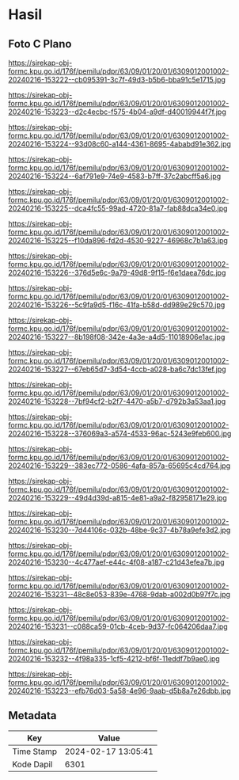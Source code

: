 # Hasil

## Foto C Plano

https://sirekap-obj-formc.kpu.go.id/176f/pemilu/pdpr/63/09/01/20/01/6309012001002-20240216-153222--cb095391-3c7f-49d3-b5b6-bba91c5e1715.jpg

https://sirekap-obj-formc.kpu.go.id/176f/pemilu/pdpr/63/09/01/20/01/6309012001002-20240216-153223--d2c4ecbc-f575-4b04-a9df-d40019944f7f.jpg

https://sirekap-obj-formc.kpu.go.id/176f/pemilu/pdpr/63/09/01/20/01/6309012001002-20240216-153224--93d08c60-a144-4361-8695-4ababd91e362.jpg

https://sirekap-obj-formc.kpu.go.id/176f/pemilu/pdpr/63/09/01/20/01/6309012001002-20240216-153224--6af791e9-74e9-4583-b7ff-37c2abcff5a6.jpg

https://sirekap-obj-formc.kpu.go.id/176f/pemilu/pdpr/63/09/01/20/01/6309012001002-20240216-153225--dca4fc55-99ad-4720-81a7-fab88dca34e0.jpg

https://sirekap-obj-formc.kpu.go.id/176f/pemilu/pdpr/63/09/01/20/01/6309012001002-20240216-153225--f10da896-fd2d-4530-9227-46968c7b1a63.jpg

https://sirekap-obj-formc.kpu.go.id/176f/pemilu/pdpr/63/09/01/20/01/6309012001002-20240216-153226--376d5e6c-9a79-49d8-9f15-f6e1daea76dc.jpg

https://sirekap-obj-formc.kpu.go.id/176f/pemilu/pdpr/63/09/01/20/01/6309012001002-20240216-153226--5c9fa9d5-f16c-41fa-b58d-dd989e29c570.jpg

https://sirekap-obj-formc.kpu.go.id/176f/pemilu/pdpr/63/09/01/20/01/6309012001002-20240216-153227--8b198f08-342e-4a3e-a4d5-11018906e1ac.jpg

https://sirekap-obj-formc.kpu.go.id/176f/pemilu/pdpr/63/09/01/20/01/6309012001002-20240216-153227--67eb65d7-3d54-4ccb-a028-ba6c7dc13fef.jpg

https://sirekap-obj-formc.kpu.go.id/176f/pemilu/pdpr/63/09/01/20/01/6309012001002-20240216-153228--7bf94cf2-b2f7-4470-a5b7-d792b3a53aa1.jpg

https://sirekap-obj-formc.kpu.go.id/176f/pemilu/pdpr/63/09/01/20/01/6309012001002-20240216-153228--376069a3-a574-4533-96ac-5243e9feb600.jpg

https://sirekap-obj-formc.kpu.go.id/176f/pemilu/pdpr/63/09/01/20/01/6309012001002-20240216-153229--383ec772-0586-4afa-857a-65695c4cd764.jpg

https://sirekap-obj-formc.kpu.go.id/176f/pemilu/pdpr/63/09/01/20/01/6309012001002-20240216-153229--49d4d39d-a815-4e81-a9a2-f82958171e29.jpg

https://sirekap-obj-formc.kpu.go.id/176f/pemilu/pdpr/63/09/01/20/01/6309012001002-20240216-153230--7d44106c-032b-48be-9c37-4b78a9efe3d2.jpg

https://sirekap-obj-formc.kpu.go.id/176f/pemilu/pdpr/63/09/01/20/01/6309012001002-20240216-153230--4c477aef-e44c-4f08-a187-c21d43efea7b.jpg

https://sirekap-obj-formc.kpu.go.id/176f/pemilu/pdpr/63/09/01/20/01/6309012001002-20240216-153231--48c8e053-839e-4768-9dab-a002d0b97f7c.jpg

https://sirekap-obj-formc.kpu.go.id/176f/pemilu/pdpr/63/09/01/20/01/6309012001002-20240216-153231--c088ca59-01cb-4ceb-9d37-fc064206daa7.jpg

https://sirekap-obj-formc.kpu.go.id/176f/pemilu/pdpr/63/09/01/20/01/6309012001002-20240216-153232--4f98a335-1cf5-4212-bf6f-11eddf7b9ae0.jpg

https://sirekap-obj-formc.kpu.go.id/176f/pemilu/pdpr/63/09/01/20/01/6309012001002-20240216-153223--efb76d03-5a58-4e96-9aab-d5b8a7e26dbb.jpg


## Metadata

| Key        | Value               |
| ---------- | ------------------- |
| Time Stamp | 2024-02-17 13:05:41 |
| Kode Dapil | 6301                |



